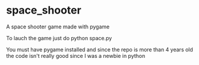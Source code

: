 # space_shooter
A space shooter game made with pygame

To lauch the game just do python space.py

You must have pygame installed and since the repo is more than 4 years old the code isn't really good since I was a newbie in python
